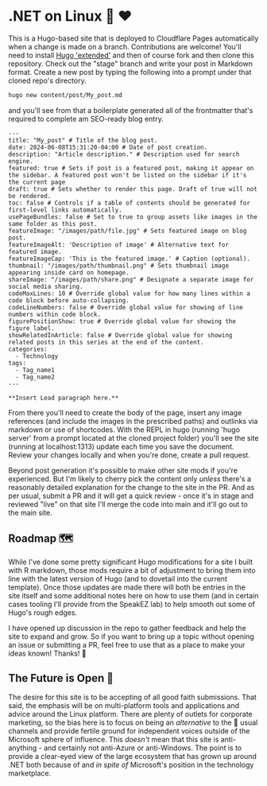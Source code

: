 # .NET on Linux 🐧 ❤️

This is a Hugo-based site that is deployed to Cloudflare Pages automatically when a change is made on a branch. Contributions are welcome! You'll need to install [Hugo 'extended'](https://gohugo.io/installation/linux/) and then of course fork and then clone this repository. Check out the "stage" branch and write your post in Markdown format. Create a new post by typing the following into a prompt under that cloned repo's directory.

```bash
hugo new content/post/My_post.md
```
and you'll see from that a boilerplate generated all of the frontmatter that's required to complete am SEO-ready blog entry.

```frontmatter
---
title: "My_post" # Title of the blog post.
date: 2024-06-08T15:31:20-04:00 # Date of post creation.
description: "Article description." # Description used for search engine.
featured: true # Sets if post is a featured post, making it appear on the sidebar. A featured post won't be listed on the sidebar if it's the current page
draft: true # Sets whether to render this page. Draft of true will not be rendered.
toc: false # Controls if a table of contents should be generated for first-level links automatically.
usePageBundles: false # Set to true to group assets like images in the same folder as this post.
featureImage: "/images/path/file.jpg" # Sets featured image on blog post.
featureImageAlt: 'Description of image' # Alternative text for featured image.
featureImageCap: 'This is the featured image.' # Caption (optional).
thumbnail: "/images/path/thumbnail.png" # Sets thumbnail image appearing inside card on homepage.
shareImage: "/images/path/share.png" # Designate a separate image for social media sharing.
codeMaxLines: 10 # Override global value for how many lines within a code block before auto-collapsing.
codeLineNumbers: false # Override global value for showing of line numbers within code block.
figurePositionShow: true # Override global value for showing the figure label.
showRelatedInArticle: false # Override global value for showing related posts in this series at the end of the content.
categories:
  - Technology
tags:
  - Tag_name1
  - Tag_name2
---

**Insert Lead paragraph here.**
```
From there you'll need to create the body of the page, insert any image references (and include the images in the prescribed paths) and outlinks via markdown or use of shortcodes. With the REPL in hugo (running 'hugo server' from a prompt located at the cloned project folder) you'll see the site (running at localhost:1313) update each time you save the document. Review your changes locally and when you're done, create a pull request.


Beyond post generation it's possible to make other site mods if you're experienced. But I'm likely to cherry pick the content only *unless* there's a reasonably detailed explanation for the change to the site in the PR. And as per usual, submit a PR and it will get a quick review - once it's in stage and reviewed "live" on that site I'll merge the code into main and it'll go out to the main site.

## Roadmap 🗺️

While I've done some pretty significant Hugo modifications for a site I built with R markdown, those mods require a bit of adjustment to bring them into line with the latest version of Hugo (and to dovetail into the current template). Once those updates are made there will both be entries in the site itself and some additional notes here on how to use them (and in certain cases tooling I'll provide from the SpeakEZ lab) to help smooth out some of Hugo's rough edges.

I have opened up discussion in the repo to gather feedback and help the site to expand and grow. So if you want to bring up a topic without opening an issue or submitting a PR, feel free to use that as a place to make your ideas known! Thanks! 🙏

## The Future is Open 📖

The desire for this site is to be accepting of all good faith submissions. That said, the emphasis will be on multi-platform tools and applications and advice around the Linux platform. There are plenty of outlets for corporate marketing, so the bias here is to focus on being an *alternative* to the 📣 usual channels and provide fertile ground for independent voices outside of the Microsoft sphere of influence. This *doesn't* mean that this site is anti-anything - and certainly not anti-Azure or anti-Windows. The point is to provide a clear-eyed view of the large ecosystem that has grown up around .NET both because of and *in spite of* Microsoft's position in the technology marketplace.
